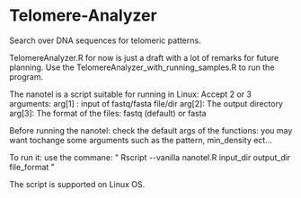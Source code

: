 # Telomere-Analyzer
 Search over DNA sequences for telomeric patterns.
 
 
TelomereAnalyzer.R for now is just a draft with a lot of remarks for future planning.
Use the TelomereAnalyzer_with_running_samples.R to run the program.

The nanotel is a script suitable for running in Linux:
Accept 2 or 3 arguments:
arg[1] : input of fastq/fasta file/dir
arg[2]: The output directory
arg[3]: The format of the files: fastq (default) or fasta

Before running the nanotel: check the default args of the functions: you may want tochange some arguments such as the pattern, min_density ect...

To run it: use the commane:
" Rscript --vanilla nanotel.R input_dir output_dir file_format "
 

The script is supported on Linux OS.
